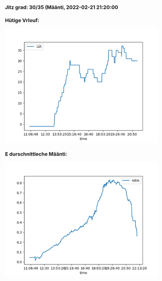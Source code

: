 ### Jitz grad: 30/35 (Määnti, 2022-02-21 21:20:00

### Hütige Vrlouf:
![Graph](Today.png)

### E durschnittleche Määnti:
![Graph](Määnti.png)